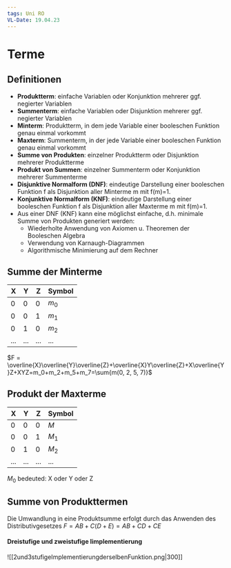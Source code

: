 ```yaml
---
tags: Uni RO
VL-Date: 19.04.23
---
```

# Terme
## Definitionen
- **Produktterm**: einfache Variablen oder Konjunktion mehrerer ggf. negierter Variablen
- **Summenterm**: einfache Variablen oder Disjunktion mehrerer ggf. negierter Variablen
- **Minterm**: Produktterm, in dem jede Variable einer booleschen Funktion genau einmal vorkommt
- **Maxterm**: Summenterm, in der jede Variable einer booleschen Funktion genau einmal vorkommt
- **Summe von Produkten**: einzelner Produktterm oder Disjunktion mehrerer Produktterme
- **Produkt von Summen**: einzelner Summenterm oder Konjunktion mehrerer Summenterme
- **Disjunktive Normalform (DNF)**: eindeutige Darstellung einer booleschen Funktion f als Disjunktion aller Minterme m mit f(m)=1.
- **Konjunktive Normalform (KNF)**: eindeutige Darstellung einer booleschen Funktion f als Disjunktion aller Maxterme m mit f(m)=1.
- Aus einer DNF (KNF) kann eine möglichst einfache, d.h. minimale Summe von Produkten generiert werden:
	- Wiederholte Anwendung von Axiomen u. Theoremen der Booleschen Algebra
	- Verwendung von Karnaugh-Diagrammen
	- Algorithmische Minimierung auf dem Rechner

## Summe der Minterme
| X   | Y   | Z   | Symbol |
| --- | --- | --- | ------ |
| 0   | 0   | 0   | $m_0$  |
| 0   | 0   | 1   | $m_1$  |
| 0   | 1   | 0   | $m_2$  |
| ... | ... | ... | ...       |
$F = \overline{X}\overline{Y}\overline{Z}+\overline{X}Y\overline{Z}+X\overline{Y}Z+XYZ=m_0+m_2+m_5+m_7=\sum{m(0, 2, 5, 7)}$

## Produkt der Maxterme

| X   | Y   | Z   | Symbol |
| --- | --- | --- | ------ |
| 0   | 0   | 0   | $M$    |
| 0   | 0   | 1   | $M_1$  |
| 0   | 1   | 0   | $M_2$  |
| ... | ... | ... | ...    |
$M_0$ bedeuted: X oder Y oder Z

## Summe von Produkttermen
Die Umwandlung in eine Produktsumme erfolgt durch das Anwenden des Distributivgesetzes $F = AB + C(D + E) = AB + CD + CE$
#### Dreistufige und zweistufige Iimplementierung
![[2und3stufigeImplementierungderselbenFunktion.png|300]]

